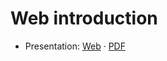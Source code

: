 # Web introduction

- Presentation:
  [Web](https://web-classroom.github.io/heig-vd-web-course/docs/02-course-introduction/index.html)
  ·
  [PDF](https://web-classroom.github.io/heig-vd-web-course/docs/02-course-introduction/02-course-introduction-presentation.pdf)
